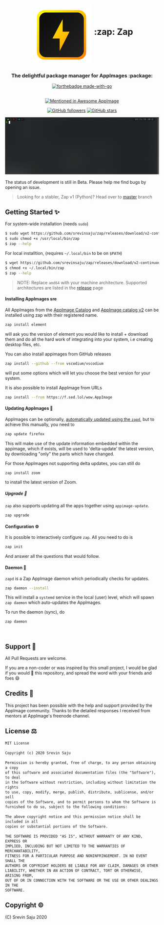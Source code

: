 <h1 align="center">
	<img src="./assets/logo.svg" alt="Zap Logo" height=200 width=200 align="middle">
	:zap: Zap 
</h1>

<h3 align="center">
	The delightful package manager for AppImages :package:
</h3>
<div align="center">

[![forthebadge made-with-go](http://ForTheBadge.com/images/badges/made-with-go.svg)](https://golang.org/)<br/><br/>


[![Mentioned in Awesome AppImage](https://awesome.re/mentioned-badge-flat.svg)](https://github.com/AppImage/awesome-appimage)

[![GitHub followers](https://img.shields.io/github/followers/srevinsaju?label=Follow%20me&style=social)](https://github.com/srevinsaju) [![GitHub stars](https://img.shields.io/github/stars/srevinsaju/zap?style=social)](https://github.com/srevinsaju/zap/stargazers)

<img src="assets/zap-firefox-install.gif" alt="Zap Installing Firefox"></img>
</div>

The status of development is still in Beta. Please help me find bugs by opening an issue.

> Looking for a stabler, Zap v1 (Python)? Head over to [master](https://github.com/srevinsaju/zap/tree/master) branch

## Getting Started ✨

For system-wide installation (needs `sudo`)
```bash
$ sudo wget https://github.com/srevinsaju/zap/releases/download/v2-continuous/zap-amd64 -O /usr/local/bin/zap
$ sudo chmod +x /usr/local/bin/zap
$ zap --help
```

For local installtion, (requires `~/.local/bin` to be on `$PATH`)
```bash
$ wget https://github.com/srevinsaju/zap/releases/download/v2-continuous/zap-amd64 -O ~/.local/bin/zap
$ chmod +x ~/.local/bin/zap
$ zap --help
```

> NOTE: Replace `amd64` with your machine architecture. Supported architectures are listed in the [release](https://github.com/srevinsaju/zap/releases/tag/v2-continuous) page 

#### Installing AppImages sre
All AppImages from the [AppImage Catalog](https://appimage.github.io) and [AppImage catalog v2](https://g.srev.in/get-appimage) can be installed using zap with their registered name.

```bash
zap install element
```
will ask you the version of element you would like to install + download them and do all the hard work of integrating into your system, 
i.e creating desktop files, etc.

You can also install appimages from GitHub releases

```bash
zap install --github --from vscodium/vscodium
```

will put some options which will let you choose the best version for your system.

It is also possible to install AppImage from URLs

```bash
zap install --from https://f.sed.lol/wow.AppImage
```
 
#### Updating AppImages 🔄
AppImages can be optionally, [automatically updated using the `zapd`](#Daemon), but to achieve this manually, you need to 
```bash
zap update firefox
```
This will make use of the update information embedded within the appimage, which if exists, will be used to 'delta-update' the latest
version, by downloading "only" the parts which have changed.

For those AppImages not supporting delta updates, you can still do 
```bash
zap install zoom
```
to install the latest version of Zoom.


##### Upgrade 🚀
`zap` also supports updating all the apps together using `appimage-update`. 

```bash
zap upgrade
```


#### Configuration ⚙️
It is possible to interactively configure `zap`. All you need to do is 
```bash
zap init
```
And answer all the questions that would follow.


#### Daemon 🏃

`zapd` is a Zap AppImage daemon which periodically checks for updates.

```bash
zap daemon --install
```

This will install a `systemd` service in the local (user) level, which will spawn `zap daemon` which auto-updates 
the AppImages. 

To run the daemon (sync), do 
```bash
zap daemon
```


<br>


## Support 💸

All Pull Requests are welcome.

If you are a non-coder or was inspired by this small project, I would be glad if you would :star2: this repository, and spread the word with your friends and foes :smile:



## Credits 🙏

This project has been possible with the help and support provided by the AppImage community. Thanks to the detailed responses I received from mentors at AppImage's freenode channel.


## License ⚖️

```
MIT License

Copyright (c) 2020 Srevin Saju

Permission is hereby granted, free of charge, to any person obtaining a copy
of this software and associated documentation files (the "Software"), to deal
in the Software without restriction, including without limitation the rights
to use, copy, modify, merge, publish, distribute, sublicense, and/or sell
copies of the Software, and to permit persons to whom the Software is
furnished to do so, subject to the following conditions:

The above copyright notice and this permission notice shall be included in all
copies or substantial portions of the Software.

THE SOFTWARE IS PROVIDED "AS IS", WITHOUT WARRANTY OF ANY KIND, EXPRESS OR
IMPLIED, INCLUDING BUT NOT LIMITED TO THE WARRANTIES OF MERCHANTABILITY,
FITNESS FOR A PARTICULAR PURPOSE AND NONINFRINGEMENT. IN NO EVENT SHALL THE
AUTHORS OR COPYRIGHT HOLDERS BE LIABLE FOR ANY CLAIM, DAMAGES OR OTHER
LIABILITY, WHETHER IN AN ACTION OF CONTRACT, TORT OR OTHERWISE, ARISING FROM,
OUT OF OR IN CONNECTION WITH THE SOFTWARE OR THE USE OR OTHER DEALINGS IN THE
SOFTWARE.
```

## Copyright ©️
(C) Srevin Saju 2020

